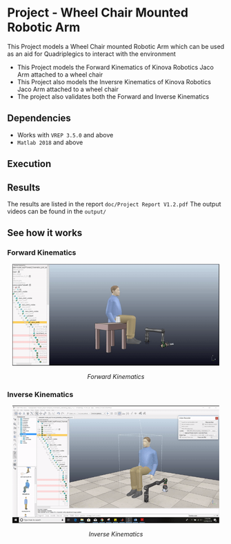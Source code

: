 # Project - Wheel Chair Mounted Robotic Arm
This Project models a Wheel Chair mounted Robotic Arm which can be used as an aid for Quadriplegics to interact with the environment

* This Project models the Forward Kinematics of Kinova Robotics Jaco Arm attached to a wheel chair 
* This Project also models the Inversre Kinematics of Kinova Robotics Jaco Arm attached to a wheel chair
* The project also validates both the Forward and Inverse Kinematics

## Dependencies
* Works with `VREP 3.5.0` and above
* `Matlab 2018` and above

## Execution

## Results
The results are listed in the report `doc/Project Report V1.2.pdf`
The output videos can be found in the `output/`

## See how it works

### Forward Kinematics
<p align="center">
<img src="images/fk.gif" alt="fk" width="480" >
</p>
<p align="center">
<em>Forward Kinematics</em>
</p>

### Inverse Kinematics
<p align="center">
<img src="images/ik.gif" alt="ik" width="480" >
</p>
<p align="center">
<em>Inverse Kinematics</em>
</p>

